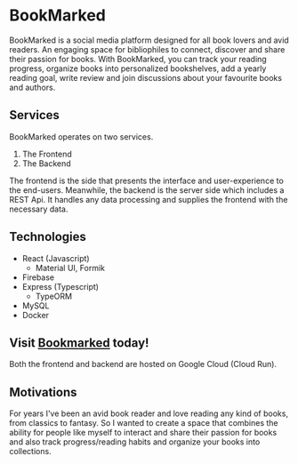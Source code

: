 # BookMarked

BookMarked is a social media platform designed for all book lovers and avid readers. An engaging space for bibliophiles to connect, discover and share their passion for books. With BookMarked, you can track your reading progress, organize books into personalized bookshelves, add a yearly reading goal, write review and join discussions about your favourite books and authors.

## Services

BookMarked operates on two services.

1. The Frontend
2. The Backend

The frontend is the side that presents the interface and user-experience to the end-users. Meanwhile, the backend is the server side which includes a REST Api. It handles any data processing and supplies the frontend with the necessary data.

## Technologies

- React (Javascript)
  - Material UI, Formik
- Firebase
- Express (Typescript)
  - TypeORM
- MySQL
- Docker

## Visit [Bookmarked](https://bookmarked.andreeagugiuman.com/) today!

Both the frontend and backend are hosted on Google Cloud (Cloud Run).

## Motivations

For years I've been an avid book reader and love reading any kind of books, from classics to fantasy. So I wanted to create a space that combines the ability for people like myself to interact and share their passion for books and also track progress/reading habits and organize your books into collections.
